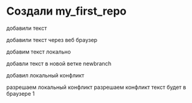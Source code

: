 ﻿# Создали my_first_repo

добавили текст

добавили текст через веб браузер

добавим текст локально

добавли текст в новой ветке  newbranch


добавил локальный конфликт

разрешаем локальный конфликт
разрешаем конфликт текст будет в браузере 1

